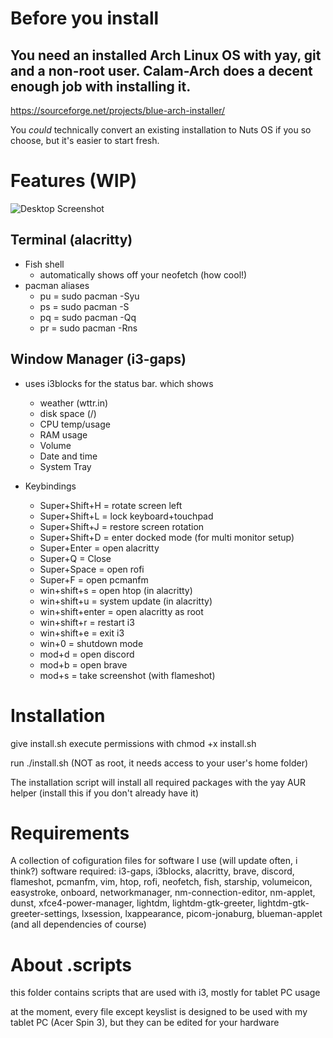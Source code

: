 # Before you install

## You need an installed Arch Linux OS with yay, git and a non-root user.  Calam-Arch does a decent enough job with installing it.

https://sourceforge.net/projects/blue-arch-installer/

You *could* technically convert an existing installation to Nuts OS if you so choose, but it's easier to start fresh.

# Features (WIP)
![Desktop Screenshot](https://i.imgur.com/G2TfUwY.png)
## Terminal (alacritty)
- Fish shell
  - automatically shows off your neofetch (how cool!)
- pacman aliases
  - pu = sudo pacman -Syu
  - ps = sudo pacman -S
  - pq = sudo pacman -Qq
  - pr = sudo pacman -Rns

## Window Manager (i3-gaps)
- uses i3blocks for the status bar. which shows
  - weather (wttr.in)
  - disk space (/)
  - CPU temp/usage
  - RAM usage
  - Volume
  - Date and time
  - System Tray

- Keybindings 
  - Super+Shift+H = rotate screen left
  - Super+Shift+L = lock keyboard+touchpad
  - Super+Shift+J = restore screen rotation
  - Super+Shift+D = enter docked mode (for multi monitor setup)
  - Super+Enter = open alacritty
  - Super+Q = Close
  - Super+Space = open rofi
  - Super+F = open pcmanfm
  - win+shift+s = open htop (in alacritty)
  - win+shift+u = system update (in alacritty)
  - win+shift+enter = open alacritty as root
  - win+shift+r = restart i3
  - win+shift+e = exit i3
  - win+0 = shutdown mode
  - mod+d = open discord
  - mod+b = open brave
  - mod+s = take screenshot (with flameshot)

# Installation
give install.sh execute permissions with chmod +x install.sh

run ./install.sh (NOT as root, it needs access to your user's home folder)

The installation script will install all required packages with the yay AUR helper (install this if you don't already have it)

# Requirements
A collection of cofiguration files for software I use (will update often, i think?)
software required: i3-gaps, i3blocks, alacritty, brave, discord, flameshot, pcmanfm, vim, htop, rofi, neofetch, fish, starship, volumeicon, easystroke, onboard, networkmanager, nm-connection-editor, nm-applet, dunst, xfce4-power-manager, lightdm, lightdm-gtk-greeter, lightdm-gtk-greeter-settings, lxsession, lxappearance, picom-jonaburg, blueman-applet (and all dependencies of course)

# About .scripts
this folder contains scripts that are used with i3, mostly for tablet PC usage

at the moment, every file except keyslist is designed to be used with my tablet PC (Acer Spin 3), but they can be edited for your hardware

